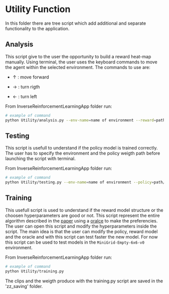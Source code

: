 # Utility Function

In this folder there are tree script which add additional and separate functionality to the application. 

## Analysis

This script give to the user the opportunity to build a reward heat-map manually. Using terminal, the user uses the keyboard commands to move the agent within the selected environment. The commands to use are:

- ↑ : move forward

- → : turn rigth

- ← : turn left

From InverseReinforcementLearningApp folder run:

```bash
# example of command
python Utility/analysis.py --env-name=name of environment --reward=path/to reward model weight/file.pth
```

## Testing

This script is usefull to understand if the policy model is trained correctly. The user has to specify the environment and the policy weigth path before launching the script with terminal.

From InverseReinforcementLearningApp folder run:

```bash
# example of command
python Utility/testing.py --env-name=name of environment --policy=path/to policy weight/file.pth
```

## Training
 
This usefull script is used to understand if the reward model structure or the choosen hyperparameters are good or not. This script represent the entire algorithm described in the [paper](http://papers.nips.cc/paper/8025-reward-learning-from-human-preferences-and-demonstrations-in-atari) using a [oralce](../ReinforcementLearning/ReinforcemenLearning.md) to make the preferencies. The user can open this script and modify the hyperparameters inside the script. The main idea is that the user can modify the policy, reward model and the oracle and with this script can test faster the new model. 
For now this script can be used to test models in the `MiniGrid-Empty-6x6-v0` environment.

From InverseReinforcementLearningApp folder run:

```bash
# example of command
python Utility/training.py
```

The clips and the weigth produce with the training.py script are saved in the 'zz_saving' folder.

